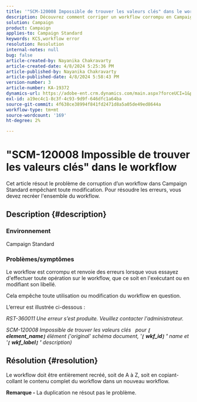```yaml
---
title: '"SCM-120008 Impossible de trouver les valeurs clés" dans le workflow"'
description: Découvrez comment corriger un workflow corrompu en Campaign Standard. Recréez l’ensemble du workflow.
solution: Campaign
product: Campaign
applies-to: Campaign Standard
keywords: KCS,workflow error
resolution: Resolution
internal-notes: null
bug: false
article-created-by: Nayanika Chakravarty
article-created-date: 4/8/2024 5:25:36 PM
article-published-by: Nayanika Chakravarty
article-published-date: 4/8/2024 5:58:43 PM
version-number: 3
article-number: KA-19372
dynamics-url: https://adobe-ent.crm.dynamics.com/main.aspx?forceUCI=1&pagetype=entityrecord&etn=knowledgearticle&id=4dca4800-cdf5-ee11-a1fe-6045bd006295
exl-id: a19ec4c1-8c3f-4c93-9d9f-646dfc1a64ba
source-git-commit: 4f638ce38994f841fd2471d8a5a05de49ed8644a
workflow-type: tm+mt
source-wordcount: '169'
ht-degree: 2%

---
```


# &quot;SCM-120008 Impossible de trouver les valeurs clés&quot; dans le workflow


Cet article résout le problème de corruption d’un workflow dans Campaign Standard empêchant toute modification. Pour résoudre les erreurs, vous devez recréer l&#39;ensemble du workflow.

## Description {#description}


### Environnement

Campaign Standard

### Problèmes/symptômes

Le workflow est corrompu et renvoie des erreurs lorsque vous essayez d&#39;effectuer toute opération sur le workflow, que ce soit en l&#39;exécutant ou en modifiant son libellé.

Cela empêche toute utilisation ou modification du workflow en question.

L’erreur est illustrée ci-dessous :

*RST-360011 Une erreur s’est produite. Veuillez contacter l&#39;administrateur.*

*SCM-120008 Impossible de trouver les valeurs clés &#x200B; &#x200B; pour <b>`[` element_name`]` </b> élément (&#39;original&#39; schéma document, &#39;<b>`[` wkf_id`]` &#39;</b> name et &#39;<b>`[` wkf_label`]` &#39;</b> description)*


## Résolution {#resolution}


Le workflow doit être entièrement recréé, soit de A à Z, soit en copiant-collant le contenu complet du workflow dans un nouveau workflow.

<b>Remarque - </b>La duplication ne résout pas le problème.
